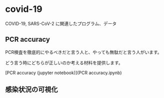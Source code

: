 # covid-19

COVID-19, SARS-CoV-2 に関連したプログラム、データ

## PCR accuracy

PCR検査を徹底的にやるべきだと言う人と、やっても無駄だと言う人がいます。

どう言う時にどちらが正しいのか考える材料を提供します。

[PCR accuracy (jupyter notebook)](PCR accuracy.ipynb)

## 感染状況の可視化


